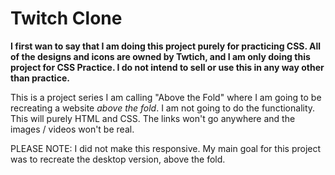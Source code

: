 # Twitch Clone

**I first wan to say that I am doing this project purely for practicing CSS. All of the designs and icons are owned by Twtich, and I am only doing this project for CSS Practice. I do not intend to sell or use this in any way other than practice.**

This is a project series I am calling "Above the Fold" where I am going to be recreating a website _above the fold_. I am not going to do the functionality. This will purely HTML and CSS. The links won't go anywhere and the images / videos won't be real.

PLEASE NOTE: I did not make this responsive. My main goal for this project was to recreate the desktop version, above the fold.
